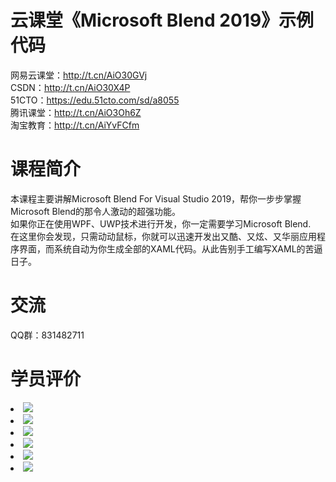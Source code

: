 ﻿# 云课堂《Microsoft Blend 2019》示例代码

网易云课堂：<a href="http://t.cn/AiO30GVj">http://t.cn/AiO30GVj</a>
<br>
CSDN：<a href="http://t.cn/AiO30X4P">http://t.cn/AiO30X4P</a>
<br>
51CTO：<a href="https://edu.51cto.com/sd/a8055">https://edu.51cto.com/sd/a8055</a>
<br>
腾讯课堂：<a href="http://t.cn/AiO3Oh6Z">http://t.cn/AiO3Oh6Z</a>
<br>
淘宝教育：<a href="http://t.cn/AiYvFCfm">http://t.cn/AiYvFCfm</a>
<br>

# 课程简介
本课程主要讲解Microsoft Blend For Visual Studio 2019，帮你一步步掌握Microsoft Blend的那令人激动的超强功能。
<br/>
如果你正在使用WPF、UWP技术进行开发，你一定需要学习Microsoft Blend.
<br/>
在这里你会发现，只需动动鼠标，你就可以迅速开发出又酷、又炫、又华丽应用程序界面，而系统自动为你生成全部的XAML代码。从此告别手工编写XAML的苦逼日子。

# 交流
QQ群：831482711

# 学员评价

<li><img src="https://raw.githubusercontent.com/zmrbak/MicrosoftBlend2019/master/%E5%AD%A6%E5%91%98%E8%AF%84%E4%BB%B7/Screenshot_2019-07-29-12-27-27.png"><br/>
<li><img src="https://raw.githubusercontent.com/zmrbak/MicrosoftBlend2019/master/%E5%AD%A6%E5%91%98%E8%AF%84%E4%BB%B7/IMG_20190720_071849.jpg"><br/>
<li><img src="https://raw.githubusercontent.com/zmrbak/MicrosoftBlend2019/master/%E5%AD%A6%E5%91%98%E8%AF%84%E4%BB%B7/Screenshot_2019-07-20-07-22-42.png"><br/>
<li><img src="https://raw.githubusercontent.com/zmrbak/MicrosoftBlend2019/master/%E5%AD%A6%E5%91%98%E8%AF%84%E4%BB%B7/Screenshot_2019-08-06-07-20-40.png"><br/>
<li><img src="https://raw.githubusercontent.com/zmrbak/MicrosoftBlend2019/master/%E5%AD%A6%E5%91%98%E8%AF%84%E4%BB%B7/Screenshot_2019-07-20-07-24-56.png"><br/>
<li><img src="https://raw.githubusercontent.com/zmrbak/MicrosoftBlend2019/master/%E5%AD%A6%E5%91%98%E8%AF%84%E4%BB%B7/Screenshot_2019-08-03-22-06-36.png"><br/>
